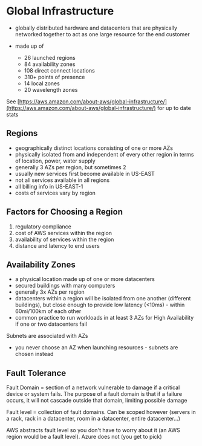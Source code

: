 # Global Infrastructure

- globally distributed hardware and datacenters that are physically networked together to act as one large resource for the end customer

- made up of
  - 26 launched regions
  - 84 availability zones
  - 108 direct connect locations
  - 310+ points of presence
  - 14 local zones
  - 20 wavelength zones

See [https://aws.amazon.com/about-aws/global-infrastructure/](https://aws.amazon.com/about-aws/global-infrastructure/) for up to date stats

## Regions

- geographically distinct locations consisting of one or more AZs
- physically isolated from and independent of every other region in terms of location, power, water supply
- generally 3 AZs per region, but sometimes 2
- usually new services first become available in US-EAST
- not all services available in all regions
- all billing info in US-EAST-1
- costs of services vary by region

## Factors for Choosing a Region

1. regulatory compliance
1. cost of AWS services within the region
1. availability of services within the region
1. distance and latency to end users

## Availability Zones

- a physical location made up of one or more datacenters
- secured buildings with many computers
- generally 3x AZs per region
- datacenters within a region will be isolated from one another (different buildings), but close enough to provide low latency (<10ms) - within 60mi/100km of each other
- common practice to run workloads in at least 3 AZs for High Availability if one or two datacenters fail

Subnets are associated with AZs

- you never choose an AZ when launching resources - subnets are chosen instead

## Fault Tolerance

Fault Domain = section of a network vulnerable to damage if a critical device or system fails. The purpose of a fault domain is that if a failure occurs, it will not cascade outside that domain, limiting possible damage

Fault level = collection of fault domains. Can be scoped however (servers in a rack, rack in a datacenter, room in a datacenter, entire datacenter...)

AWS abstracts fault level so you don't have to worry about it (an AWS region would be a fault level). Azure does not (you get to pick)
